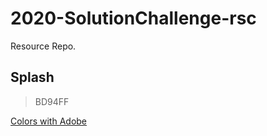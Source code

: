 # 2020-SolutionChallenge-rsc
Resource Repo.

## Splash 
> BD94FF

[Colors with Adobe](https://color.adobe.com/ko/create)
